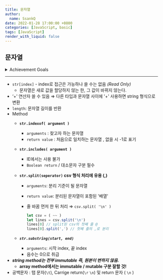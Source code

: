 ```yaml
---
title: 문자열
author:
  name: SsankQ
date: 2022-01-28 17:00:00 +0800
categories: [JavaScript, basic]
tags: [JavaScript]
render_with_liquid: false
---
```


## 문자열

<details>
<summary>Achievement Goals</summary>
<div markdown="1">       
- [ ]  문자열의 length라는 속성을 활용해 길이를 확인할 수 있다
- [ ]  문자열의 글자 하나하나에 접근할 수 있다
- [ ]  문자열을 합칠 수 있다
- [ ]  문자열을 원하는 만큼만 선택할 수 있다
- [ ]  영문을 모두 대, 소문자로 바꿀 수 있다
- [ ]  문자열 중 원하는 문자의 index를 찾을 수 있다
- [ ]  문자열 중 원하는 문자가 포함되어 있는지 알 수 있다
- [ ]  띄어쓰기( " " ) 로 문자열을 구분하여 배열을 바꿀 수 있다
- [ ]  위의 배열의 요소 사이에 띄어쓰기 ( " " )를 넣어 다시 문자열로 바꿀 수 있다   
`str.split( " " ).join( " " )`
</div>
</details>

---

- `str[index]` - index로 접근은 가능하나 쓸 수는 없음 *(Read Only)*
    - 문자열은 새로 값을 할당하지 않는 한, 그 값이 바뀌지 않는다.
- ‘+' 연산자 쓸 수 있음  ⇒  다른 타입과 문자열 사이에 '+' 사용하면 string 형식으로 변환
- `length`: 문자열 길이를 반환
- Method
    - **`str.indexof( argument )`**
        - `arguments` : 찾고자 하는 문자열
        - `return value` : 처음으로 일치하는 문자열 , 없을 시 -1로 표기
    - **`str.includes( argument )`**
        - IE에서는 사용 불가
        - `Boolean return` / 대소문자 구분 필수
    - **`str.split(seperator)` csv 형식 처리에 유용 (,)**
        - `arguments`: 분리 기준이 될 문자열
        - `return value`: 분리된 문자열이 포함된 '배열'
        - 줄 바꿈 먼저 한 뒤 처리 ⇒ `csv.split( '\n' )`
            
            ```jsx
            let csv = ( ~~ )
            let lines = csv.split('\n')
            lines[0] // split된 csv의 첫째 줄 @
            lines[0].split(',') // 첫째 줄의 ,로 분리
            ```
            
    - ***`str.substring(start, end)`***
        - `arguments`: 시작 index, 끝 index
        - 음수는 0으로 취급
- ***string method는 전부 immutable 즉, 원본이 변하지 않음.***
    - **array method에서는 immutable / mutable 구분 잘할 것!**
- 공백문자 : 탭 문자(`\t`), Carrige return(`\r` `\n`) 및 return 문자 ( `\n` )